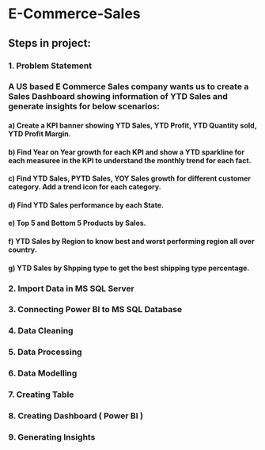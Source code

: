 # E-Commerce-Sales

## Steps in project:

### 1. Problem Statement

### A US based E Commerce Sales company wants us to create a Sales Dashboard showing information of YTD Sales and generate insights for below scenarios:
#### a) Create a KPI banner showing YTD Sales, YTD Profit, YTD Quantity sold, YTD Profit Margin.
#### b) Find Year on Year growth for each KPI and show a YTD sparkline for each measuree in the KPI to understand the monthly trend for each fact.
#### c) Find YTD Sales, PYTD Sales, YOY Sales growth for different customer category. Add a trend icon for each category.
#### d) Find YTD Sales performance by each State.
#### e) Top 5 and Bottom 5 Products by Sales.
#### f) YTD Sales by Region to know best and worst performing region all over country.
#### g) YTD Sales by Shpping type to get the best shipping type percentage.

### 2. Import Data in MS SQL Server

### 3. Connecting Power BI to MS SQL Database

### 4. Data Cleaning

### 5. Data Processing

### 6. Data Modelling

### 7. Creating Table

### 8. Creating Dashboard ( Power BI )

### 9. Generating Insights
